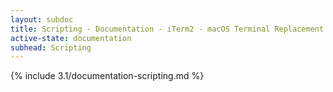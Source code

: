 ```yaml
---
layout: subdoc
title: Scripting - Documentation - iTerm2 - macOS Terminal Replacement
active-state: documentation
subhead: Scripting
---
```

{% include 3.1/documentation-scripting.md %}
